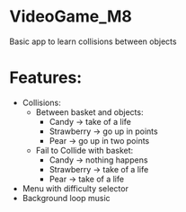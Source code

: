 # VideoGame_M8
Basic app to learn collisions between objects


# Features:
 - Collisions:
    - Between basket and objects:
      - Candy -> take of a life
      - Strawberry -> go up in points
      - Pear -> go up in two points
    - Fail to Collide with basket:
      - Candy -> nothing happens
      - Strawberry -> take of a life
      - Pear -> take of a life
 - Menu with difficulty selector
 - Background loop music
